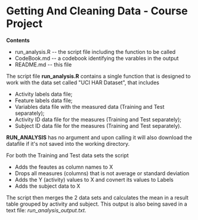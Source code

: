 # Getting And Cleaning Data - Course Project

**Contents**

* run_analysis.R -- the script file including the function to be called
* CodeBook.md -- a codebook identifying the varables in the output
* README.md -- this file

The script file **run_analysis.R** contains a single function that is
designed to work with the data set called "UCI HAR Dataset", that
includes

* Activity labels data file;
* Feature labels data file;
* Variables data file with the measured data (Training and Test separately);
* Activity ID data file for the measures (Training and Test separately);
* Subject ID data file for the measures (Training and Test separately).

**RUN_ANALYSIS** has no argument and upon calling it will also download the
datafile if it's not saved into the working directory.

For both the Training and Test data sets the script

* Adds the feautes as column names to X
* Drops all measures (columns) that is not average or standard deviation
* Adds the Y (activity) values to X and covnert its values to Labels
* Adds the subject data to X

The script then merges the 2 data sets and calculates the mean in a result
table grouped by activity and subject. This output is also being saved in
a text file: *run_analysis_output.txt*.

